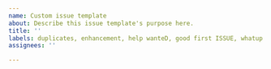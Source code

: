 ```yaml
---
name: Custom issue template
about: Describe this issue template's purpose here.
title: ''
labels: duplicates, enhancement, help wanteD, good first ISSUE, whatup
assignees: ''

---
```



